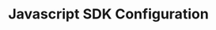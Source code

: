 ---
title: Javascript SDK Configuration
slug: home
createdAt: 2022-04-01T20:28:14.000Z
updatedAt: 2022-04-15T02:07:22.000Z
---